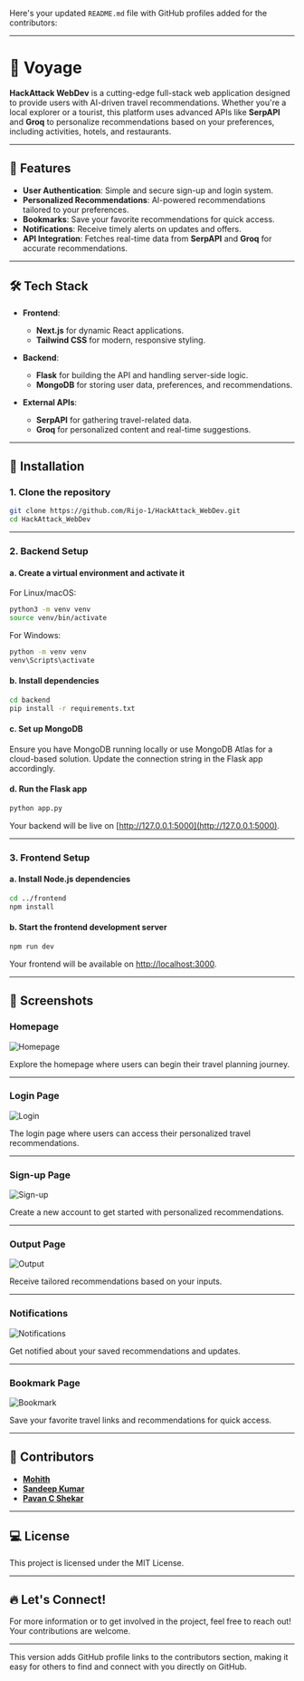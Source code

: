 Here's your updated `README.md` file with GitHub profiles added for the contributors:

---

# 🚢 Voyage 

**HackAttack WebDev** is a cutting-edge full-stack web application designed to provide users with AI-driven travel recommendations. Whether you're a local explorer or a tourist, this platform uses advanced APIs like **SerpAPI** and **Groq** to personalize recommendations based on your preferences, including activities, hotels, and restaurants.

---

## 🌟 Features

- **User Authentication**: Simple and secure sign-up and login system.
- **Personalized Recommendations**: AI-powered recommendations tailored to your preferences.
- **Bookmarks**: Save your favorite recommendations for quick access.
- **Notifications**: Receive timely alerts on updates and offers.
- **API Integration**: Fetches real-time data from **SerpAPI** and **Groq** for accurate recommendations.

---

## 🛠 Tech Stack

- **Frontend**:  
  - **Next.js** for dynamic React applications.
  - **Tailwind CSS** for modern, responsive styling.
  
- **Backend**:  
  - **Flask** for building the API and handling server-side logic.
  - **MongoDB** for storing user data, preferences, and recommendations.
  
- **External APIs**:  
  - **SerpAPI** for gathering travel-related data.
  - **Groq** for personalized content and real-time suggestions.

---

## 🚀 Installation

### 1. Clone the repository

```bash
git clone https://github.com/Rijo-1/HackAttack_WebDev.git
cd HackAttack_WebDev
```

---

### 2. Backend Setup

#### a. Create a virtual environment and activate it

For Linux/macOS:

```bash
python3 -m venv venv
source venv/bin/activate
```

For Windows:

```bash
python -m venv venv
venv\Scripts\activate
```

#### b. Install dependencies

```bash
cd backend
pip install -r requirements.txt
```

#### c. Set up MongoDB

Ensure you have MongoDB running locally or use MongoDB Atlas for a cloud-based solution. Update the connection string in the Flask app accordingly.

#### d. Run the Flask app

```bash
python app.py
```

Your backend will be live on [http://127.0.0.1:5000](http://127.0.0.1:5000).

---

### 3. Frontend Setup

#### a. Install Node.js dependencies

```bash
cd ../frontend
npm install
```

#### b. Start the frontend development server

```bash
npm run dev
```

Your frontend will be available on [http://localhost:3000](http://localhost:3000).

---

## 📸 Screenshots

### Homepage
![Homepage](ss/home.png)

Explore the homepage where users can begin their travel planning journey.

---

### Login Page
![Login](ss/login.png)

The login page where users can access their personalized travel recommendations.

---

### Sign-up Page
![Sign-up](ss/signup.png)

Create a new account to get started with personalized recommendations.

---

### Output Page
![Output](ss/output.png)

Receive tailored recommendations based on your inputs.

---

### Notifications
![Notifications](ss/notification.png)

Get notified about your saved recommendations and updates.

---

### Bookmark Page
![Bookmark](ss/bookmark.png)

Save your favorite travel links and recommendations for quick access.

---

## 👥 Contributors

- **[Mohith](https://github.com/mohithn2004)**
- **[Sandeep Kumar](https://github.com/sandyyman)**
- **[Pavan C Shekar](https://github.com/pavancshekar)**

---

## 💻 License

This project is licensed under the MIT License.

---

## 🔥 Let's Connect!

For more information or to get involved in the project, feel free to reach out! Your contributions are welcome.

---

This version adds GitHub profile links to the contributors section, making it easy for others to find and connect with you directly on GitHub.
